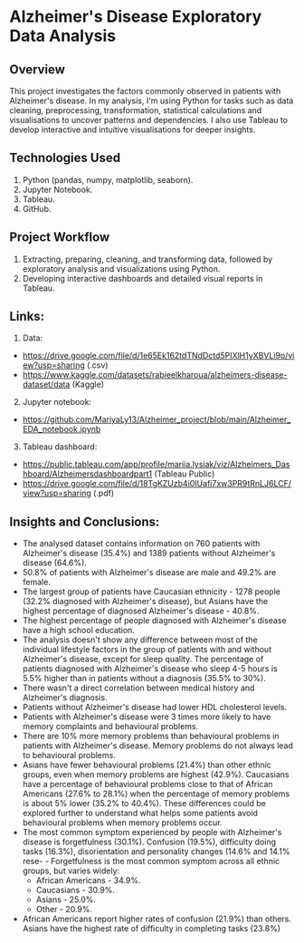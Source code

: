 # Alzheimer's Disease Exploratory Data Analysis
## Overview
This project investigates the factors commonly observed in patients with Alzheimer's disease. In my analysis, I'm using Python for tasks such as data cleaning, preprocessing, transformation, statistical calculations and visualisations to uncover patterns and dependencies. I also use Tableau to develop interactive and intuitive visualisations for deeper insights.
## Technologies Used
1. Python (pandas, numpy, matplotlib, seaborn).
2. Jupyter Notebook.
3. Tableau.
4. GitHub.
## Project Workflow
1. Extracting, preparing, cleaning, and transforming data, followed by exploratory analysis and visualizations using Python.
2. Developing interactive dashboards and detailed visual reports in Tableau.
## Links:
1. Data:
  - https://drive.google.com/file/d/1e65Ek162tdTNdDctd5PIXlH1yXBVLi9o/view?usp=sharing (.csv)
  - https://www.kaggle.com/datasets/rabieelkharoua/alzheimers-disease-dataset/data (Kaggle)
2. Jupyter notebook:
  - https://github.com/MariyaLy13/Alzheimer_project/blob/main/Alzheimer_EDA_notebook.ipynb
3. Tableau dashboard:
  - https://public.tableau.com/app/profile/mariia.lysiak/viz/Alzheimers_Dashboard/Alzheimersdashboardpart1 (Tableau Public)
  - https://drive.google.com/file/d/18TgKZUzb4i0IUafi7xw3PR9tRnLJ6LCF/view?usp=sharing  (.pdf)
## Insights and Conclusions:
- The analysed dataset contains information on 760 patients with Alzheimer's disease (35.4%) and 1389 patients without Alzheimer's disease (64.6%).
- 50.8% of patients with Alzheimer's disease are male and 49.2% are female.
- The largest group of patients have Caucasian ethnicity - 1278 people (32.2% diagnosed with Alzheimer's disease), but Asians have the highest percentage of diagnosed Alzheimer's disease - 40.8%.
- The highest percentage of people diagnosed with Alzheimer's disease have a high school education.
- The analysis doesn't show any difference between most of the individual lifestyle factors in the group of patients with and without Alzheimer's disease, except for sleep quality. The percentage of patients diagnosed with Alzheimer's disease who sleep 4-5 hours is 5.5% higher than in patients without a diagnosis (35.5% to 30%).
- There wasn't a direct correlation between medical history and Alzheimer's diagnosis.
- Patients without Alzheimer's disease had lower HDL cholesterol levels.
- Patients with Alzheimer's disease were 3 times more likely to have memory complaints and behavioural problems.
- There are 10% more memory problems than behavioural problems in patients with Alzheimer's disease. Memory problems do not always lead to behavioural problems.
- Asians have fewer behavioural problems (21.4%) than other ethnic groups, even when memory problems are highest (42.9%). Caucasians have a percentage of behavioural problems close to that of African Americans (27.6% to 28.1%) when the percentage of memory problems is about 5% lower (35.2% to 40.4%). These differences could be explored further to understand what helps some patients avoid behavioural problems when memory problems occur.
- The most common symptom experienced by people with Alzheimer's disease is forgetfulness (30.1%). Confusion (19.5%), difficulty doing tasks (16.3%), disorientation and personality changes (14.6% and 14.1% rese- - Forgetfulness is the most common symptom across all ethnic groups, but varies widely:
  - African Americans - 34.9%.
  - Caucasians - 30.9%.
  - Asians - 25.0%.
  - Other - 20.9%.
- African Americans report higher rates of confusion (21.9%) than others. Asians have the highest rate of difficulty in completing tasks (23.8%)


